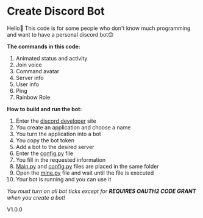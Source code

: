 # Create Discord Bot

Hello👋
This code is for some people who don't know much programming and want to have a personal discord bot😊

**The commands in this code:**
1. Animated status and activity
2. Join voice
3. Command avatar
4. Server info
5. User info
6. Ping
7. Rainbow Role

**How to build and run the bot:**
1. Enter the [discord developer](https://discord.com/developers/applications) site
2. You create an application and choose a name
3. You turn the application into a bot
4. You copy the bot token
5. Add a bot to the desired server
6. Enter the [config.py](https://github.com/MmdjavadAlizade/Create-Discord-Bot/blob/main/config.py) file
7. You fill in the requested information
8. [Main.py](https://github.com/MmdjavadAlizade/Create-discord-bot/blob/main/main.py) and [config.py](https://github.com/MmdjavadAlizade/Create-Discord-Bot/blob/main/config.py) files are placed in the same folder
9. Open the [mine.py](https://github.com/MmdjavadAlizade/Create-discord-bot/blob/main/main.py) file and wait until the file is executed
10. Your bot is running and you can use it

_You must turn on all bot ticks except for **REQUIRES OAUTH2 CODE GRANT** when you create a bot!_

V1.0.0